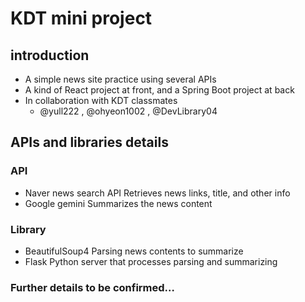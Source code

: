 # KDT mini project
## introduction
* A simple news site practice using several APIs
* A kind of React project at front, and a Spring Boot project at back
* In collaboration with KDT classmates
    - @yull222 , @ohyeon1002 , @DevLibrary04

## APIs and libraries details
### API
* Naver news search API
    Retrieves news links, title, and other info
* Google gemini
    Summarizes the news content
### Library
* BeautifulSoup4
    Parsing news contents to summarize
* Flask
    Python server that processes parsing and summarizing

### Further details to be confirmed…